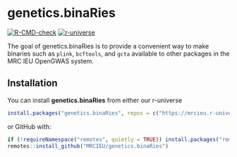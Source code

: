 # genetics.binaRies

<!-- badges: start -->
[![R-CMD-check](https://github.com/MRCIEU/genetics.binaRies/workflows/R-CMD-check/badge.svg)](https://github.com/MRCIEU/genetics.binaRies/actions)
[![r-universe](https://mrcieu.r-universe.dev/badges/genetics.binaRies)](https://mrcieu.r-universe.dev/genetics.binaRies)
<!-- badges: end -->

The goal of genetics.binaRies is to provide a convenient way to make binaries 
such as `plink`, `bcftools`, and `gcta` available to other packages in the 
MRC IEU OpenGWAS system.

## Installation

You can install **genetics.binaRies** from either our r-universe

```r
install.packages("genetics.binaRies", repos = c("https://mrcieu.r-universe.dev", "https://cloud.r-project.org"))
```

or GitHub with:

``` r
if (!requireNamespace("remotes", quietly = TRUE)) install.packages("remotes")
remotes::install_github("MRCIEU/genetics.binaRies")
```

